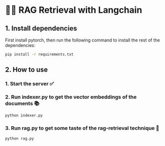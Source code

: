 # 🦜🔗 RAG Retrieval with Langchain

## 1. Install dependencies
First install pytorch, then run the following command to install the rest of the dependencies:
```bash
pip install -r requirements.txt
```

## 2. How to use

### 1. Start the server ✅

### 2. Run indexer.py to get the vector embeddings of the documents 📚
```bash
python indexer.py
```

### 3. Run rag.py to get some taste of the rag-retrieval technique 🤖
```bash
python rag.py
```
